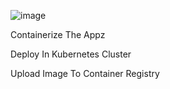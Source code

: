 ![image](https://user-images.githubusercontent.com/90334389/202837790-8637cd17-6a6c-47ed-b5ad-578eeb7b0f50.png)

Containerize The Appz

Deploy In Kubernetes Cluster

Upload Image To Container Registry
